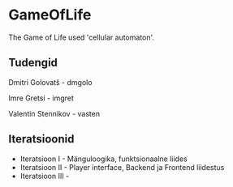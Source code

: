 # GameOfLife

The Game of Life used 'cellular automaton'.

Tudengid
--------
Dmitri Golovatš - dmgolo

Imre Gretsi - imgret

Valentin Stennikov - vasten

Iteratsioonid
-------------

- Iteratsioon I - Mänguloogika, funktsionaalne liides
- Iteratsioon II - Player interface, Backend ja Frontend liidestus
- Iteratsioon III -

